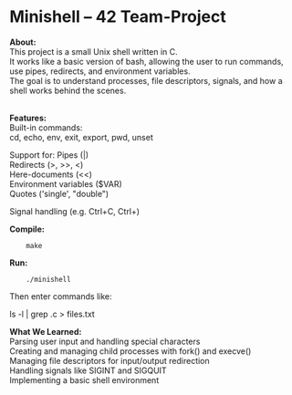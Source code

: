 # Minishell – 42 Team-Project
**About:**<br />
This project is a small Unix shell written in C.<br />
It works like a basic version of bash, allowing the user to run commands, use pipes, redirects, and environment variables.<br />
The goal is to understand processes, file descriptors, signals, and how a shell works behind the scenes.
<br/><br/>

**Features:**<br />
Built-in commands:<br />
        cd, echo, env, exit, export, pwd, unset<br />

Support for:
        Pipes (|)<br />
        Redirects (>, >>, <)<br />
        Here-documents (<<)<br />
        Environment variables ($VAR)<br />
        Quotes ('single', "double")<br />

Signal handling (e.g. Ctrl+C, Ctrl+\)<br />

**Compile:**

        make

**Run:**

        ./minishell

Then enter commands like:

ls -l | grep .c > files.txt

**What We Learned:**<br />
    Parsing user input and handling special characters<br />
    Creating and managing child processes with fork() and execve()<br />
    Managing file descriptors for input/output redirection<br />
    Handling signals like SIGINT and SIGQUIT<br />
    Implementing a basic shell environment
